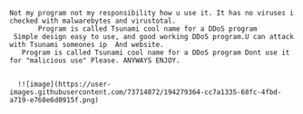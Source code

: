     Not my program not my responsibility how u use it. It has no viruses i checked with malwarebytes and virustotal.
           Program is called Tsunami cool name for a DDoS program
     Simple design easy to use, and good working DDoS program.U can attack with Tsunami someones ip  And website.
       Program is called Tsunami cool name for a DDoS program Dont use it for "malicious use" Please. ANYWAYS ENJOY.
         
                                            
      !![image](https://user-images.githubusercontent.com/73714872/194279364-cc7a1335-68fc-4fbd-a719-e768e6d0915f.png)
     
                                                                    

                                               
                       

 


















